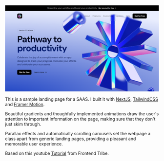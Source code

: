 ![alt text](src/app/opengraph-image.png)

This is a sample landing page for a SAAS. I built it with [NextJS](https://nextjs.org/), [TailwindCSS](https://tailwindcss.com/) and [Framer Motion](https://www.framer.com/motion/).

Beautiful gradients and thoughfully implemented animations draw the user's attention to important information on the page, making sure that they don't just skim through.

Parallax effects and automatically scrolling carousels set the webpage a class apart from generic landing pages, providing a pleasant and memorable user experience.

Based on this youtube [Tutorial](https://www.youtube.com/watch?v=Z7I5uSRHMHg&list=PLhlOgJXVIxQL42pfPlayIO_PvuVxadFa1&index=27) from Frontend Tribe.
